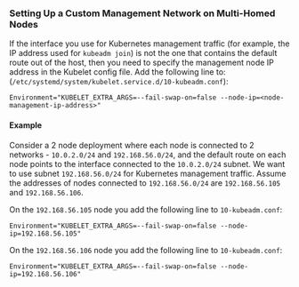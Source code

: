 ### Setting Up a Custom Management Network on Multi-Homed Nodes

If the interface you use for Kubernetes management traffic (for example, the
IP address used for `kubeadm join`) is not the one that contains the default
route out of the host, then you need to specify the management node IP address in
the Kubelet config file. Add the following line to:
(`/etc/systemd/system/kubelet.service.d/10-kubeadm.conf`):
```
Environment="KUBELET_EXTRA_ARGS=--fail-swap-on=false --node-ip=<node-management-ip-address>"
```
#### Example
Consider a 2 node deployment where each node is connected to 2 networks -
`10.0.2.0/24` and `192.168.56.0/24`, and the default route on each node points
to the interface connected to the `10.0.2.0/24` subnet. We want to use subnet
`192.168.56.0/24` for Kubernetes management traffic. Assume the addresses of
nodes connected to `192.168.56.0/24` are `192.168.56.105` and `192.168.56.106`.

On the `192.168.56.105` node you add the following line to `10-kubeadm.conf`:
```
Environment="KUBELET_EXTRA_ARGS=--fail-swap-on=false --node-ip=192.168.56.105"
```
On the `192.168.56.106` node you add the following line to `10-kubeadm.conf`:
```
Environment="KUBELET_EXTRA_ARGS=--fail-swap-on=false --node-ip=192.168.56.106"
```


